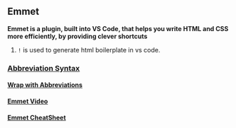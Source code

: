 ## Emmet

**Emmet is a plugin, built into VS Code, that helps you write HTML and CSS more efficiently, by providing clever shortcuts**

1. <code>!</code> is used to generate html boilerplate in vs code.

### [Abbreviation Syntax](https://docs.emmet.io/abbreviations/syntax/)

#### [Wrap with Abbreviations](https://docs.emmet.io/actions/wrap-with-abbreviation/#wrap-with-abbreviation)

#### [Emmet Video](https://www.youtube.com/watch?v=V8vizNQKtx0)

#### [Emmet CheatSheet](https://docs.emmet.io/cheat-sheet/)
